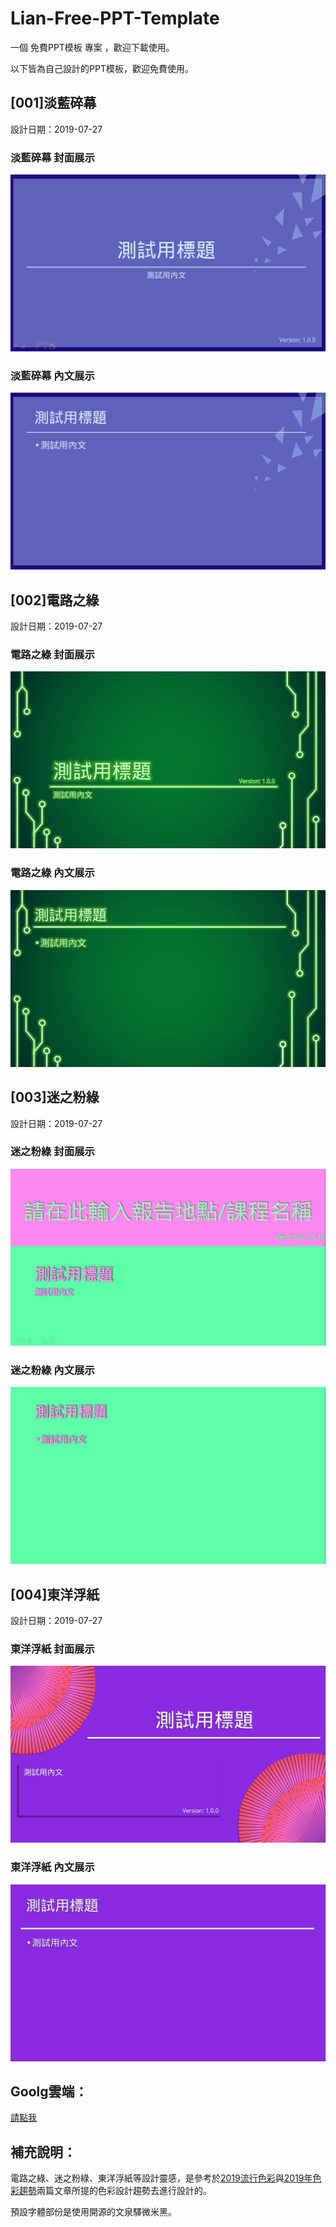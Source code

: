 # Lian-Free-PPT-Template
一個 免費PPT模板 專案 ，歡迎下載使用。

以下皆為自己設計的PPT模板，歡迎免費使用。

## [001]淡藍碎幕
設計日期：2019-07-27
### 淡藍碎幕 封面展示
![封面001](/[001]淡藍碎幕/淡藍碎幕封面展示.png "封面")

### 淡藍碎幕 內文展示
![內文001](/[001]淡藍碎幕/淡藍碎幕內文展示.png "內文")

## [002]電路之綠
設計日期：2019-07-27
### 電路之綠 封面展示
![封面002](/[002]電路之綠/電路之綠封面展示.png "封面")

### 電路之綠 內文展示
![內文002](/[002]電路之綠/電路之綠內文展示.png "內文")

## [003]迷之粉綠
設計日期：2019-07-27
### 迷之粉綠 封面展示
![封面003](/[003]迷之粉綠/迷之粉綠封面展示.png "封面")

### 迷之粉綠 內文展示
![內文003](/[003]迷之粉綠/迷之粉綠內文展示.png "內文")

## [004]東洋浮紙
設計日期：2019-07-27
### 東洋浮紙 封面展示
![封面004](/[004]東洋浮紙/東洋浮紙封面展示.png "封面")

### 東洋浮紙 內文展示
![內文004](/[004]東洋浮紙/東洋浮紙內文展示.png "內文")

## Goolg雲端：
[請點我](https://drive.google.com/drive/folders/10__exv3wUv4hVRoyjAKi87zTLZaLUomU)

## 補充說明：
電路之綠、迷之粉綠、東洋浮紙等設計靈感，是參考於[2019流行色彩](https://www.shutterstock.com/zh-Hant/blog/design-with-2019-color-trends)與[2019年色彩趨勢](https://www.shutterstock.com/zh-Hant/blog/2019-color-trends)兩篇文章所提的色彩設計趨勢去進行設計的。

預設字體部份是使用開源的文泉驛微米黑。
